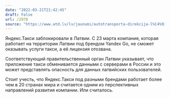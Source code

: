 ```yaml
---
date: "2022-03-21T21:42:45"
draft: False
url: /2978
source: "https://www.atd.lv/lv/jaunumi/autotransporta-direkcija-l%C4%93musi-blo%C4%B7%C4%93t-yandex-go-darb%C4%ABbu"
---
```


Яндекс.Такси заблокировали в Латвии. С 23 марта компания, которая работает на территории Латвии под брендом Yandex Go, не сможет оказывать услуги такси, а её лицензия отозвана. 

Соответствующий правительственный орган Латвии указывает, что приложение такси обменивается данными с серверами в России и это может представлять опасность для данных латвийских пользователей.

Стоит учесть, что Яндекс.Такси под разными брендами работает более чем в 20 странах мира и считается одним из перспективных направлений развития компании. Или считалось.
